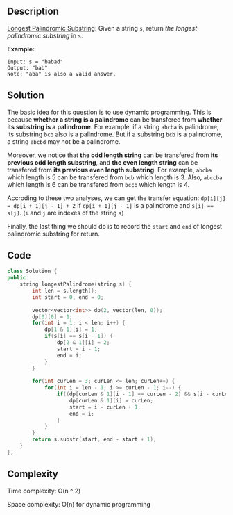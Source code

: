 ## Description

[Longest Palindromic Substring](https://leetcode.com/problems/longest-palindromic-substring/): Given a string `s`, return *the longest palindromic substring* in `s`.

**Example:**

```
Input: s = "babad"
Output: "bab"
Note: "aba" is also a valid answer.
```



## Solution

The basic idea for this question is to use dynamic programming. This is because **whether a string is a palindrome** can be transfered from **whether its substring is a palindrome**. For example, if a string `abcba` is palindrome, its substring `bcb` also is a palindrome. But if a substring `bcb` is a palindrome, a string `abcbd` may not be a palindrome.

Moreover, we notice that **the odd length string** can be transfered from **its previous odd length substring**, and **the even length string** can be transfered from **its previous even length substring**. For example, `abcba` which length is 5 can be transfered from `bcb` which length is 3. Also, `abccba` which length is 6 can be transfered from `bccb` which length is 4.

Accroding to these two analyses, we can get the transfer equation: `dp[i][j] = dp[i + 1][j - 1] + 2` if `dp[i + 1][j - 1]` is a palindrome and `s[i] == s[j]`. (`i` and `j` are indexes of the string `s`)

Finally, the last thing we should do is to record the `start` and `end` of longest palindromic substring for return.



## Code

```cpp
class Solution {
public:
    string longestPalindrome(string s) {
        int len = s.length();
        int start = 0, end = 0;
        
        vector<vector<int>> dp(2, vector(len, 0));
        dp[0][0] = 1;
        for(int i = 1; i < len; i++) {
            dp[1 & 1][i] = 1;
            if(s[i] == s[i - 1]) {
                dp[2 & 1][i] = 2;
                start = i - 1;
                end = i;
            }
        }
        
        for(int curLen = 3; curLen <= len; curLen++) {
            for(int i = len - 1; i >= curLen - 1; i--) {
                if((dp[curLen & 1][i - 1] == curLen - 2) && s[i - curLen + 1] == s[i]) {
                    dp[curLen & 1][i] = curLen;
                    start = i - curLen + 1;
                    end = i;
                }
            }
        }
        return s.substr(start, end - start + 1);
    }
};
```



## Complexity

Time complexity: O(n ^ 2)

Space complexity: O(n) for dynamic programming
